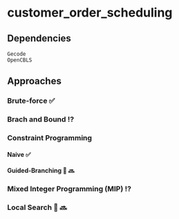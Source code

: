 # customer_order_scheduling

## Dependencies
```
Gecode
OpenCBLS
```

## Approaches

### Brute-force :white_check_mark:

### Brach and Bound :interrobang:

### Constraint Programming 
#### Naive :white_check_mark:
#### Guided-Branching :runner: :soon:

### Mixed Integer Programming (MIP) :interrobang:

### Local Search :runner: :soon:
